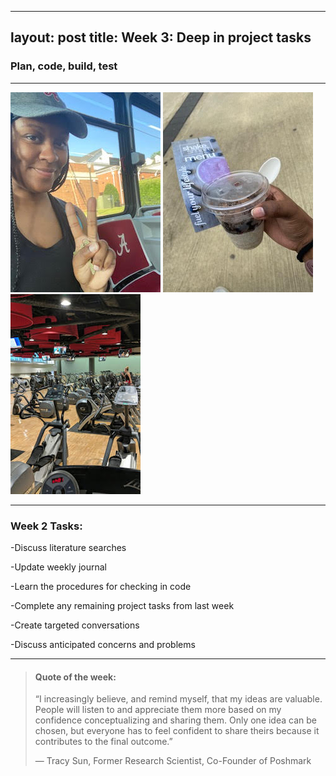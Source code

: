 
---
layout: post
title: Week 3: Deep in project tasks
---

### Plan, code, build, test

----

![uapwktwo1](/images/uapwktwo1.jpg) ![uapwktwo2](/images/uapwktwo2.jpg) ![uapwktwo3](/images/uapwktwo3.jpg)




----

### Week 2 Tasks:

-Discuss literature searches

-Update weekly journal  

-Learn the procedures for checking in code

-Complete any remaining project tasks from last week

-Create targeted conversations

-Discuss anticipated concerns and problems

----

> #### Quote of the week:
> “I increasingly believe, and remind myself, that my ideas are valuable. People will listen to and appreciate them more based on my confidence conceptualizing and sharing them. Only one idea can be chosen, but everyone has to feel confident to share theirs because it contributes to the final outcome.”
>
> — Tracy Sun, Former Research Scientist, Co-Founder of Poshmark

